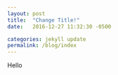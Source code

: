 ```yaml
---
layout: post
title:  "Change Title!"
date:   2016-12-27 11:32:30 -0500

categories: jekyll update
permalink: /blog/index
---
```

Hello
